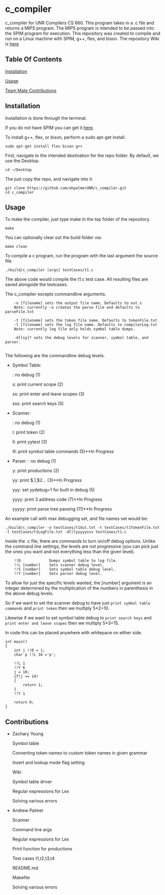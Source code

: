 # c_compiler
c_compiler for UNR Compilers CS 660. This program takes in a .c file and returns a MIPS program. The MIPS program is intended to be passed into the SPIM program for execution. This repository was created to compile and run on a Linux machine with SPIM, g++, flex, and bison. The repository Wiki is [here](https://github.com/ahpalmerUNR/c_compiler/wiki)

## Table Of Contents

[Installation](#installation)

[Usage](#usage)

[Team Mate Contributions](#contributions)

## Installation
Installation is done through the terminal.

If you do not have SPIM you can get it [here](https://sourceforge.net/projects/spimsimulator/files/).

To install g++, flex, or bison, perform a sudo apt-get install.
```
sudo apt-get install flex bison g++
```
First, navigate to the intended destination for the repo folder. By default, we use the Desktop.
```
cd ~/Desktop
```
The just copy the repo, and navigate into it.
```
git clone https://github.com/ahpalmerUNR/c_compiler.git
cd c_compiler
```
## Usage
To make the compiler, just type make in the top folder of the repository. 
```
make
```
You can optionally clear out the build folder via:
```
make clean
```

To compile a c program, run the program with the last argument the source file.
```
./build/c_compiler [args] testCases/t1.c
```
The above code would compile the t1.c test case. All resulting files are saved alongside the testcases.

The c_compiler excepts commandline arguments.
```
	-o [filename] sets the output file name. Defaults to out.s 
	Note: currently -o creates the parse file and defaults to parseFile.txt
	
	-t [filename] sets the token file name. Defaults to tokenFile.txt
	-l [filename] sets the log file name. Defaults to compilerLog.txt
	Note: currently log file only holds symbol table dumps.
	
	-d[lsy]* sets the debug levels for scanner, symbol table, and parser.
	
```

The following are the commandline debug levels.

* Symbol Table:

   : no debug (1)
   
   s: print current scope (2)
   
   ss: print enter and leave scopes (3)
   
   sss: print search keys (5)

* Scanner:

   : no debug (1)
   
   l: print token (2)
   
   ll: print yytext (3)
   
   lll: print symbol table commands (5)**In Progress

* Parser:
	: no debug (1)
	
	y: print productions (2)
	
	yy: print $$,$1,$2... (3)**In Progress
	
	yyy: set yydebug=1 for built in debug (5)
	
	yyyy: print 3 address code (7)**In Progress
	
	yyyyy: print parse tree passing (11)**In Progress
	
An example call with max debugging set, and file names set would be:
```
./build/c_compiler -o testCases/t1Out.txt -t testCases/t1TokenFile.txt -l testCases/t1LogFile.txt -dlllyyyyysss testCases/t1.c
```
	
Inside the .c file, there are commands to turn on/off debug options. Unlike the command line settings, the levels are not progressive (you can pick just the ones you want and not everything less than the given level).

```
	!!D 			Dumps symbol table to log file.
	!!L [number]	Sets scanner debug level.
	!!S [number]	Sets symbol table debug level.
	!!Y [number]	Sets parser debug level.
```

To allow for just the specific levels wanted, the [number] argument is an integer determined by the multiplication of the numbers in parenthesis in the above debug levels.

So if we want to set the scanner debug to have just `print symbol table commands` and `print token` then we multiply 5*2=10. 

Likewise if we want to set symbol table debug to `print search keys` and `print enter and leave scopes` then we multiply 5*3=15.

In code this can be placed anywhere with whitepace on either side.
```
int main()
{
	int j !!D = 1;
	char p !!L 10 ='p';
	
	!!L 1
	!!Y 6
	j = 10;
	if(j == 14)
	{
		return 1;
	}
	!!Y 1
	
	return 0;
}
```

## Contributions
* Zachary Young

	Symbol table
	
	Converting token names to custom token names in given grammar
	
	Insert and lookup mode flag setting
	
	Wiki
	
	Symbol table driver
	
	Regular expressions for Lex
	
	Solving various errors
	
	

* Andrew Palmer

	Scanner
	
	Command line args
	
	Regular expressions for Lex
	
	Print function for productions
	
	Test cases t1,t2,t3,t4
	
	README.md
	
	Makefile
	
	Solving various errors
	
